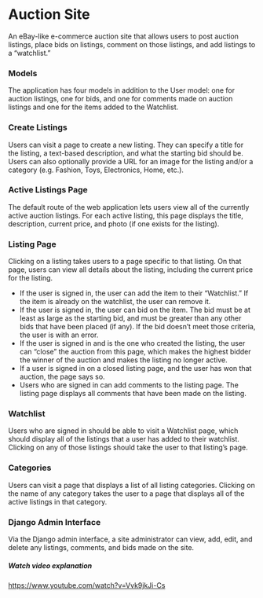 # Auction Site
An eBay-like e-commerce auction site that allows users to post auction listings, place bids on listings, comment on those listings, and add listings to a “watchlist.”
### Models
 The application has four models in addition to the User model: one for auction listings, one for bids, and one for comments made on auction listings and one for the items added to the Watchlist.
### Create Listings
 Users can visit a page to create a new listing. They can specify a title for the listing, a text-based description, and what the starting bid should be. Users can also optionally provide a URL for an image for the listing and/or a category (e.g. Fashion, Toys, Electronics, Home, etc.).
 
 ### Active Listings Page
 The default route of the web application lets users view all of the currently active auction listings. For each active listing, this page displays the title, description, current price, and photo (if one exists for the listing).

### Listing Page
 Clicking on a listing takes users to a page specific to that listing. On that page, users can view all details about the listing, including the current price for the listing.
- If the user is signed in, the user can add the item to their “Watchlist.” If the item is already on the watchlist, the user can remove it.
- If the user is signed in, the user can bid on the item. The bid must be at least as large as the starting bid, and must be greater than any other bids that have been placed (if any). If the bid doesn’t meet those criteria, the user is with an error.
- If the user is signed in and is the one who created the listing, the user can “close” the auction from this page, which makes the highest bidder the winner of the auction and makes the listing no longer active.
- If a user is signed in on a closed listing page, and the user has won that auction, the page says so.
- Users who are signed in can add comments to the listing page. The listing page displays all comments that have been made on the listing.

### Watchlist
Users who are signed in should be able to visit a Watchlist page, which should display all of the listings that a user has added to their watchlist. Clicking on any of those listings should take the user to that listing’s page.

### Categories
 Users can visit a page that displays a list of all listing categories. Clicking on the name of any category takes the user to a page that displays all of the active listings in that category.
 
### Django Admin Interface
Via the Django admin interface, a site administrator can view, add, edit, and delete any listings, comments, and bids made on the site.

##### Watch video explanation
<https://www.youtube.com/watch?v=Vvk9jkJi-Cs>




